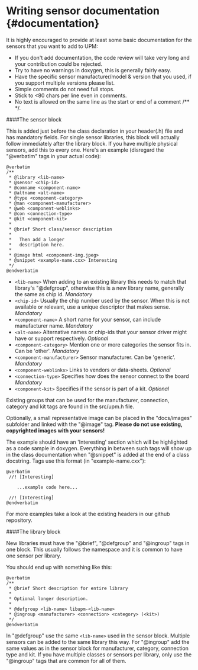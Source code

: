 Writing sensor documentation                        {#documentation}
=====================

It is highly encouraged to provide at least some basic documentation for the
sensors that you want to add to UPM:

- If you don't add documentation, the code review will take very long and 
  your contribution could be rejected.
- Try to have no warnings in doxygen, this is generally fairly easy.
- Have the specific sensor manufacturer/model & version that you used, if you
  support multiple versions please list.
- Simple comments do not need full stops.
- Stick to <80 chars per line even in comments.
- No text is allowed on the same line as the start or end of a comment /** */.

####The sensor block

This is added just before the class declaration in your header(.h) file and has 
mandatory fields. For single sensor libraries, this block will actually
follow immediately after the library block. If you have multiple physical
sensors, add this to every one.
Here's an example (disregard the "@verbatim" tags in your actual code):

```
@verbatim
/**
 * @library <lib-name>
 * @sensor <chip-id>
 * @comname <component-name>
 * @altname <alt-name>
 * @type <component-category>
 * @man <component-manufacturer>
 * @web <component-weblinks>
 * @con <connection-type>
 * @kit <component-kit>
 *
 * @brief Short class/sensor description
 * 
 *   Then add a longer
 *   description here.
 *
 * @image html <component-img.jpeg>
 * @snippet <example-name.cxx> Interesting
 */
@endverbatim
```

- `<lib-name>` When adding to an existing library this needs to match that
  library's "@defgroup", otherwise this is a new library name, generally the
  same as chip id. *Mandatory*
- `<chip-id>` Usually the chip number used by the sensor. When this is not
  available or relevant, use a unique descriptor that makes sense. *Mandatory*
- `<component-name>` A short name for your sensor, can include manufacturer
  name. *Mandatory*
- `<alt-name>` Alternative names or chip-ids that your sensor driver might
  have or support respectively. *Optional*
- `<component-category>` Mention one or more categories the sensor fits in. Can
  be 'other'. *Mandatory*
- `<component-manufacturer>` Sensor manufacturer. Can be 'generic'. *Mandatory*
- `<component-weblinks>` Links to vendors or data-sheets. *Optional*
- `<connection-type>` Specifies how does the sensor connect to the board
  *Mandatory*
- `<component-kit>` Specifies if the sensor is part of a kit. *Optional*

Existing groups that can be used for the manufacturer, connection, category and
kit tags are found in the src/upm.h file.

Optionally, a small representative image can be placed in the "docs/images"
subfolder and linked with the "@image" tag.
**Please do not use existing, copyrighted images with your sensors!**

The example should have an 'Interesting' section which will be highlighted as
a code sample in doxygen. Everything in between such tags will show up in the
class documentation when "@snippet" is added at the end of a class docstring.
Tags use this format (in "example-name.cxx"):

```
@verbatim
 //! [Interesting]

    ...example code here...

 //! [Interesting]
@endverbatim
```

For more examples take a look at the existing headers in our github repository.

####The library block

New libraries must have the "@brief", "@defgroup" and "@ingroup" tags in one
block. This usually follows the namespace and it is common to have one sensor
per library.

You should end up with something like this:

```
@verbatim
/**
 * @brief Short description for entire library
 *
 * Optional longer description.
 *
 * @defgroup <lib-name> libupm-<lib-name>
 * @ingroup <manufacturer> <connection> <category> (<kit>)
 */
@endverbatim
```

In "@defgroup" use the same `<lib-name>` used in the sensor block. Multiple
sensors can be added to the same library this way.
For "@ingroup" add the same values as in the sensor block for manufacturer,
category, connection type and kit. If you have multiple classes or sensors
per library, only use the "@ingroup" tags that are common for all of them.

